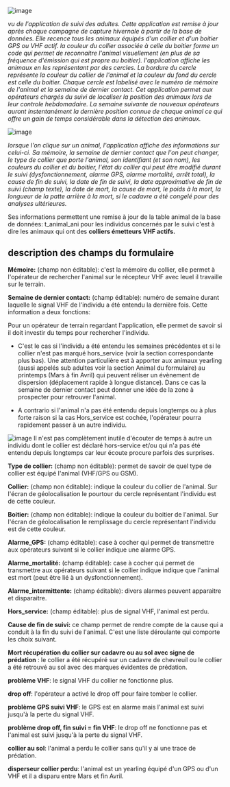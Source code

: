 
![image](https://user-images.githubusercontent.com/39738426/124928916-53791c80-e000-11eb-8fcd-44d378d3c8eb.png)

*vu de l'application de suivi des adultes. Cette application est remise à jour après chaque campagne de capture hivernale à partir de la base de données. Elle recence tous les animaux équipés d'un collier et d'un boitier GPS ou VHF actif. la couleur du collier associée à celle du boitier forme un code qui permet de reconnaitre l'animal visuellement (en plus de sa fréquence d'émission qui est propre au boitier). l'application affiche les animaux en les représentant par des cercles. La bordure du cercle représente la couleur du collier de l'animal et la couleur du fond du cercle est celle du boitier. Chaque cercle est labelisé avec le numéro de mémoire de l'animal et la semaine de dernier contact. Cet application permet aux opérateurs chargés du suivi de localiser la position des animaux lors de leur controle hebdomadaire. La semaine suivante de nouveaux opérateurs auront instentanément la dernière position connue de chaque animal ce qui offre un gain de temps considérable dans la détection des animaux.*

![image](https://user-images.githubusercontent.com/39738426/124930439-a0112780-e001-11eb-8a05-0a14a57cf621.png)

*lorsque l'on clique sur un animal, l'application affiche des informations sur celui-ci. Sa mémoire, la semaine de dernier contact que l'on peut changer, le type de collier que porte l'animal, son identifiant (et son nom), les couleurs du collier et du boitier, l'état du collier qui peut être modifié durant le suivi (dysfonctionnement, alarme GPS, alarme mortalité, arrêt total), la cause de fin de suivi, la date de fin de suivi, la date approximative de fin de suivi (champ texte), la date de mort, la cause de mort, le poids à la mort, la longueur de la patte arrière à la mort, si le cadavre a été congelé pour des analyses ultérieures.*

Ses informations permettent une remise à jour de la table animal de la base de données: t_animal_ani pour les individus concernés par le suivi c'est à dire les animaux qui ont des **colliers émetteurs VHF actifs.**

## description des champs du formulaire

**Mémoire:**  (champ non éditable): c'est la mémoire du collier, elle permet à l'opérateur de rechercher l'animal sur le récepteur VHF avec leuel il travaille sur le terrain.

**Semaine de dernier contact:**  (champ éditable): numéro de semaine durant laquelle le signal VHF de l'individu a été entendu la dernière fois. Cette information a deux fonctions:

Pour un opérateur de terrain regardant l'application, elle permet de savoir si il doit investir du temps pour rechercher l'individu. 

- C'est le cas si l'individu a été entendu les semaines précédentes et si le collier n'est pas marqué hors_service (voir la section correspondante plus bas). Une attention particulière est à apporter aux animaux yearling (aussi appelés sub adultes voir la section Animal du formulaire) au printemps (Mars à fin Avril) qui peuvent réliser un évènement de dispersion (déplacement rapide à longue distance). Dans ce cas la semaine de dernier contact peut donner une idée de la zone à prospecter pour retrouver l'animal.

- A contrario si l'animal n'a pas été entendu depuis longtemps ou à plus forte raison si la cas Hors_service est cochée, l'opérateur pourra rapidement passer à un autre individu.

![image](https://user-images.githubusercontent.com/39738426/125033795-0fcdf380-e090-11eb-93de-3538ba08a5b4.png)
Il n'est pas complètement inutile d'écouter de temps à autre un individu dont le collier est déclaré hors-service et/ou qui n'a pas été entendu depuis longtemps car leur écoute procure parfois des surprises. 
 
**Type de collier:** (champ non éditable): permet de savoir de quel type de collier est équipé l'animal (VHF/GPS ou GSM).

**Collier:** (champ non éditable): indique la couleur du collier de l'animal. Sur l'écran de géolocalisation le pourtour du cercle représentant l'individu est de cette couleur.

**Boitier:** (champ non éditable): indique la couleur du boitier de l'animal. Sur l'écran de géolocalisation le remplissage du cercle représentant l'individu est de cette couleur.

**Alarme_GPS:** (champ éditable): case à cocher qui permet de transmettre aux opérateurs suivant si le collier indique une alarme GPS.


**Alarme_mortalité:** (champ éditable): case à cocher qui permet de transmettre aux opérateurs suivant si le collier indique indique que l'animal est mort (peut être lié à un dysfonctionnement).


**Alarme_intermittente:** (champ éditable): divers alarmes peuvent apparaitre et disparaitre.


**Hors_service:** (champ éditable): plus de signal VHF, l'animal est perdu.

**Cause de fin de suivi:** ce champ permet de rendre compte de la cause qui a conduit à la fin du suivi de l'animal. C'est une liste déroulante qui comporte les choix suivant.

**Mort récupération du collier sur cadavre ou au sol avec signe de prédation** : le collier a été récupéré sur un cadavre de chevreuil ou le collier a été retrouvé au sol avec des marques évidentes de prédation.

**problème VHF**: le signal VHF du collier ne fonctionne plus.

**drop off**: l'opérateur a activé le drop off pour faire tomber le collier.

**problème GPS suivi VHF**: le GPS est en alarme mais l'animal est suivi jusqu'à la perte du signal VHF.

**problème drop off, fin suivi = fin VHF**: le drop off ne fonctionne pas et l'animal est suivi jusqu'à la perte du signal VHF.

**collier au sol**: l'animal a perdu le collier sans qu'il y ai une trace de prédation.

**disperseur collier perdu**: l'animal est un yearling équipé d'un GPS ou d'un VHF et il a disparu entre Mars et fin Avril.


